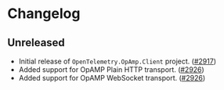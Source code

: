 # Changelog

## Unreleased

* Initial release of `OpenTelemetry.OpAmp.Client` project.
  ([#2917](https://github.com/open-telemetry/opentelemetry-dotnet-contrib/pull/2917))
* Added support for OpAMP Plain HTTP transport.
  ([#2926](https://github.com/open-telemetry/opentelemetry-dotnet-contrib/pull/2926))
* Added support for OpAMP WebSocket transport.
  ([#2926](https://github.com/open-telemetry/opentelemetry-dotnet-contrib/pull/3064))
